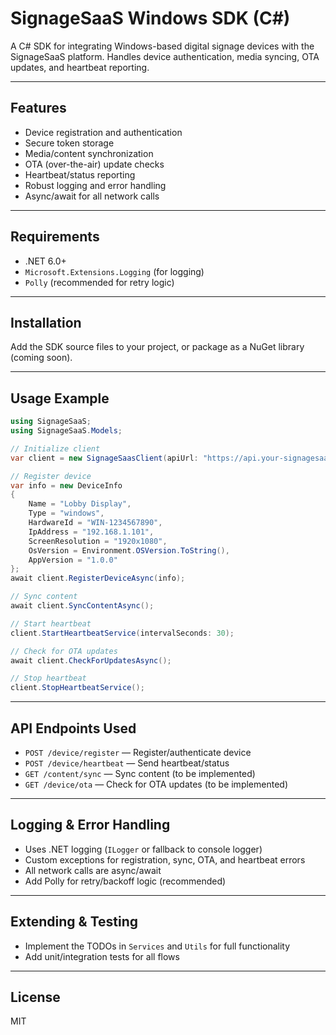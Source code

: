 # SignageSaaS Windows SDK (C#)

A C# SDK for integrating Windows-based digital signage devices with the SignageSaaS platform. Handles device authentication, media syncing, OTA updates, and heartbeat reporting.

---

## Features

- Device registration and authentication
- Secure token storage
- Media/content synchronization
- OTA (over-the-air) update checks
- Heartbeat/status reporting
- Robust logging and error handling
- Async/await for all network calls

---

## Requirements

- .NET 6.0+
- `Microsoft.Extensions.Logging` (for logging)
- `Polly` (recommended for retry logic)

---

## Installation

Add the SDK source files to your project, or package as a NuGet library (coming soon).

---

## Usage Example

```csharp
using SignageSaaS;
using SignageSaaS.Models;

// Initialize client
var client = new SignageSaasClient(apiUrl: "https://api.your-signagesaas.com", tenantId: "your-tenant-id");

// Register device
var info = new DeviceInfo
{
    Name = "Lobby Display",
    Type = "windows",
    HardwareId = "WIN-1234567890",
    IpAddress = "192.168.1.101",
    ScreenResolution = "1920x1080",
    OsVersion = Environment.OSVersion.ToString(),
    AppVersion = "1.0.0"
};
await client.RegisterDeviceAsync(info);

// Sync content
await client.SyncContentAsync();

// Start heartbeat
client.StartHeartbeatService(intervalSeconds: 30);

// Check for OTA updates
await client.CheckForUpdatesAsync();

// Stop heartbeat
client.StopHeartbeatService();
```

---

## API Endpoints Used

- `POST /device/register` — Register/authenticate device
- `POST /device/heartbeat` — Send heartbeat/status
- `GET /content/sync` — Sync content (to be implemented)
- `GET /device/ota` — Check for OTA updates (to be implemented)

---

## Logging & Error Handling

- Uses .NET logging (`ILogger` or fallback to console logger)
- Custom exceptions for registration, sync, OTA, and heartbeat errors
- All network calls are async/await
- Add Polly for retry/backoff logic (recommended)

---

## Extending & Testing

- Implement the TODOs in `Services` and `Utils` for full functionality
- Add unit/integration tests for all flows

---

## License

MIT
